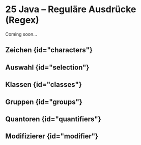 # 25 Java – Reguläre Ausdrücke (Regex)

<format color="%ComingSoonColor%">Coming soon...</format>

## Zeichen {id="characters"}
## Auswahl {id="selection"}
## Klassen {id="classes"}
## Gruppen {id="groups"}
## Quantoren {id="quantifiers"}
## Modifizierer {id="modifier"}
